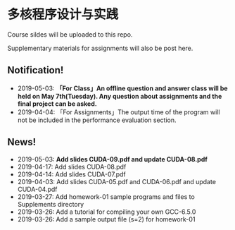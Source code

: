 # 多核程序设计与实践

Course sildes will be uploaded to this repo.

Supplementary materials for assignments will also be post here.



## Notification!

- 2019-05-03: **「For Class」An offline question and answer class will be held on May 7th(Tuesday). Any question about assignments and the final project can be asked.**
- 2019-04-04: 「For Assignments」The output time of the program will not be included in the performance evaluation section.

  

## News!

- 2019-05-03: **Add slides CUDA-09.pdf and update CUDA-08.pdf**
- 2019-04-17: Add slides CUDA-08.pdf
- 2019-04-14: Add slides CUDA-07.pdf
- 2019-04-03: Add slides CUDA-05.pdf and CUDA-06.pdf and update CUDA-04.pdf
- 2019-03-27: Add homework-01 sample programs and files to Supplements directory
- 2019-03-26: Add a tutorial for compiling your own GCC-6.5.0
- 2019-03-26: Add a sample output file (s=2) for homework-01

